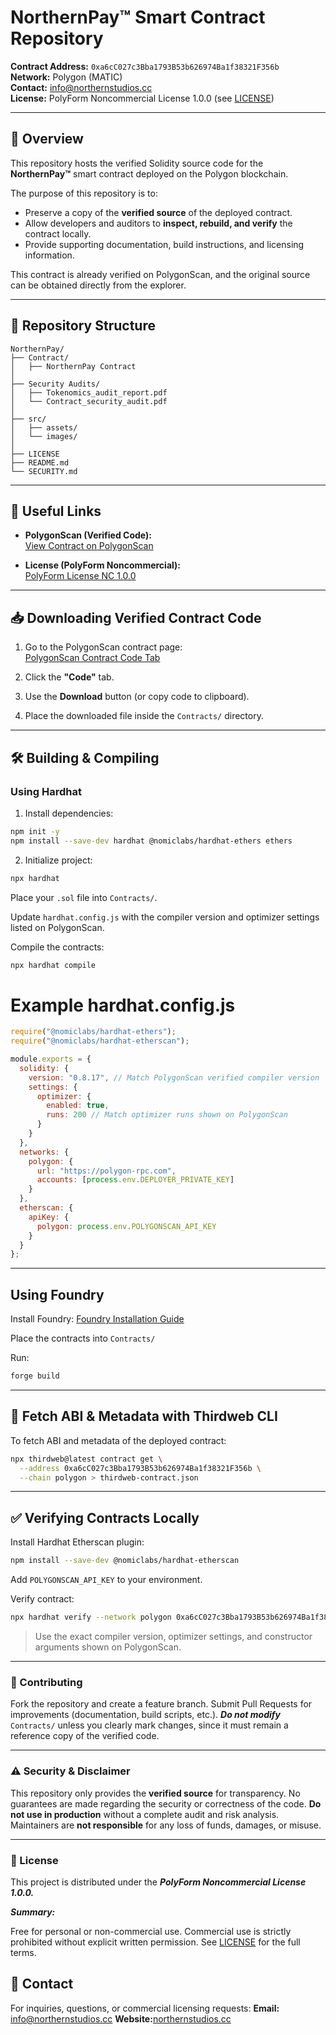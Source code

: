# NorthernPay™️ Smart Contract Repository

**Contract Address:** `0xa6cC027c3Bba1793B53b626974Ba1f38321F356b`  
**Network:** Polygon (MATIC)  
**Contact:** info@northernstudios.cc  
**License:** PolyForm Noncommercial License 1.0.0 (see [LICENSE](./LICENSE))

---

## 📖 Overview

This repository hosts the verified Solidity source code for the **NorthernPay™️** smart contract deployed on the Polygon blockchain.  

The purpose of this repository is to:
- Preserve a copy of the **verified source** of the deployed contract.  
- Allow developers and auditors to **inspect, rebuild, and verify** the contract locally.  
- Provide supporting documentation, build instructions, and licensing information.  

This contract is already verified on PolygonScan, and the original source can be obtained directly from the explorer.

---

## 📂 Repository Structure
```
NorthernPay/
├── Contract/
│   ├── NorthernPay Contract
│
├── Security Audits/
│   ├── Tokenomics_audit_report.pdf
│   └── Contract_security_audit.pdf
│
├── src/
│   ├── assets/
│   └── images/
│
├── LICENSE
├── README.md
└── SECURITY.md
```

---

## 🔗 Useful Links

- **PolygonScan (Verified Code):**  
  [View Contract on PolygonScan](https://polygonscan.com/address/0xa6cC027c3Bba1793B53b626974Ba1f38321F356b#code)

- **License (PolyForm Noncommercial):**  
  [PolyForm License NC 1.0.0](https://polyformproject.org/licenses/noncommercial/1.0.0/)

---

## 📥 Downloading Verified Contract Code

1. Go to the PolygonScan contract page:  
   [PolygonScan Contract Code Tab](https://polygonscan.com/address/0xa6cC027c3Bba1793B53b626974Ba1f38321F356b#code)

2. Click the **"Code"** tab.  

3. Use the **Download** button (or copy code to clipboard).  

4. Place the downloaded file inside the `Contracts/` directory.  

---

## 🛠️ Building & Compiling

### Using Hardhat

1. Install dependencies:
```bash
npm init -y
npm install --save-dev hardhat @nomiclabs/hardhat-ethers ethers
```

2. Initialize project:
```bash
npx hardhat
```
Place your `.sol` file into `Contracts/`.

Update `hardhat.config.js` with the compiler version and optimizer settings listed on PolygonScan.

Compile the contracts:
```bash
npx hardhat compile
```

# Example hardhat.config.js
```js
require("@nomiclabs/hardhat-ethers");
require("@nomiclabs/hardhat-etherscan");

module.exports = {
  solidity: {
    version: "0.8.17", // Match PolygonScan verified compiler version
    settings: {
      optimizer: {
        enabled: true,
        runs: 200 // Match optimizer runs shown on PolygonScan
      }
    }
  },
  networks: {
    polygon: {
      url: "https://polygon-rpc.com",
      accounts: [process.env.DEPLOYER_PRIVATE_KEY]
    }
  },
  etherscan: {
    apiKey: {
      polygon: process.env.POLYGONSCAN_API_KEY
    }
  }
};
```
---

## Using Foundry

Install Foundry:
[Foundry Installation Guide](https://github.com/foundry-rs/foundry#installation)

Place the contracts into `Contracts/`

Run:
```bash
forge build
```
---

## 📡 Fetch ABI & Metadata with Thirdweb CLI

To fetch ABI and metadata of the deployed contract:
```bash
npx thirdweb@latest contract get \
  --address 0xa6cC027c3Bba1793B53b626974Ba1f38321F356b \
  --chain polygon > thirdweb-contract.json
```
---

## ✅ Verifying Contracts Locally

Install Hardhat Etherscan plugin:
```bash
npm install --save-dev @nomiclabs/hardhat-etherscan
```
Add `POLYGONSCAN_API_KEY` to your environment.

Verify contract:
```bash
npx hardhat verify --network polygon 0xa6cC027c3Bba1793B53b626974Ba1f38321F356b "<constructorArg1>" "<constructorArg2>"
```
> Use the exact compiler version, optimizer settings, and constructor arguments shown on PolygonScan.

---

### 🤝 Contributing

Fork the repository and create a feature branch.
Submit Pull Requests for improvements (documentation, build scripts, etc.).
***Do not modify*** `Contracts/` unless you clearly mark changes, since it must remain a reference copy of the verified code.

---

### ⚠️ Security & Disclaimer

This repository only provides the **verified source** for transparency.
No guarantees are made regarding the security or correctness of the code.
**Do not use in production** without a complete audit and risk analysis.
Maintainers are **not responsible** for any loss of funds, damages, or misuse.

---

### 📜 License

This project is distributed under the ***PolyForm Noncommercial License 1.0.0.***

***Summary:***

Free for personal or non-commercial use.
Commercial use is strictly prohibited without explicit written permission.
See [LICENSE](./LICENSE) for the full terms.

## 📧 Contact
For inquiries, questions, or commercial licensing requests:
**Email:** [info@northernstudios.cc](mailto:info@northernstudios.cc)
**Website:**[northernstudios.cc](https://northernpay.northernstudios.cc)
